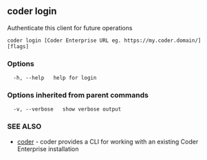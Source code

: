 ## coder login

Authenticate this client for future operations

```
coder login [Coder Enterprise URL eg. https://my.coder.domain/] [flags]
```

### Options

```
  -h, --help   help for login
```

### Options inherited from parent commands

```
  -v, --verbose   show verbose output
```

### SEE ALSO

* [coder](coder.md)	 - coder provides a CLI for working with an existing Coder Enterprise installation

